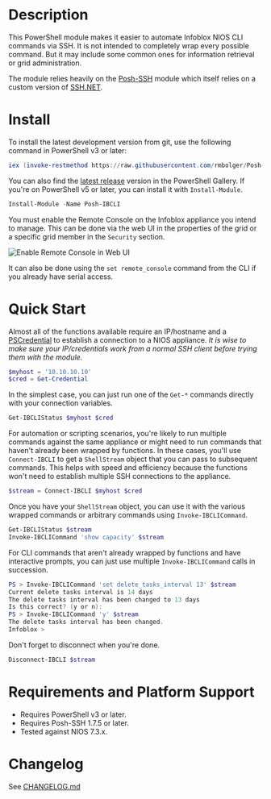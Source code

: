 # Description

This PowerShell module makes it easier to automate Infoblox NIOS CLI commands via SSH. It is not intended to completely wrap every possible command. But it may include some common ones for information retrieval or grid administration.

The module relies heavily on the [Posh-SSH](https://github.com/darkoperator/Posh-SSH) module which itself relies on a custom version of [SSH.NET](https://github.com/sshnet/SSH.NET).

# Install

To install the latest development version from git, use the following command in PowerShell v3 or later:

```powershell
iex (invoke-restmethod https://raw.githubusercontent.com/rmbolger/Posh-IBCLI/main/instdev.ps1)
```

You can also find the [latest release](https://www.powershellgallery.com/packages/Posh-IBCLI/) version in the PowerShell Gallery. If you're on PowerShell v5 or later, you can install it with `Install-Module`.

```powershell
Install-Module -Name Posh-IBCLI
```

You must enable the Remote Console on the Infoblox appliance you intend to manage. This can be done via the web UI in the properties of the grid or a specific grid member in the `Security` section.

![Enable Remote Console in Web UI](/Media/Enable-Remote-Console-GUI.png)

It can also be done using the `set remote_console` command from the CLI if you already have serial access.

# Quick Start

Almost all of the functions available require an IP/hostname and a [PSCredential](https://msdn.microsoft.com/en-us/library/system.management.automation.pscredential(v=vs.85).aspx) to establish a connection to a NIOS appliance. *It is wise to make sure your IP/credentials work from a normal SSH client before trying them with the module.*

```powershell
$myhost = '10.10.10.10'
$cred = Get-Credential
```

In the simplest case, you can just run one of the `Get-*` commands directly with your connection variables.

```powershell
Get-IBCLIStatus $myhost $cred
```

For automation or scripting scenarios, you're likely to run multiple commands against the same appliance or might need to run commands that haven't already been wrapped by functions.  In these cases, you'll use `Connect-IBCLI` to get a `ShellStream` object that you can pass to subsequent commands. This helps with speed and efficiency because the functions won't need to establish multiple SSH connections to the appliance.

```powershell
$stream = Connect-IBCLI $myhost $cred
```

Once you have your `ShellStream` object, you can use it with the various wrapped commands or arbitrary commands using `Invoke-IBCLICommand`.

```powershell
Get-IBCLIStatus $stream
Invoke-IBCLICommand 'show capacity' $stream
```

For CLI commands that aren't already wrapped by functions and have interactive prompts, you can just use multiple `Invoke-IBCLICommand` calls in succession.

```powershell
PS > Invoke-IBCLICommand 'set delete_tasks_interval 13' $stream
Current delete tasks interval is 14 days
The delete tasks interval has been changed to 13 days
Is this correct? (y or n):
PS > Invoke-IBCLICommand 'y' $stream
The delete tasks interval has been changed.
Infoblox >
```

Don't forget to disconnect when you're done.

```powershell
Disconnect-IBCLI $stream
```

# Requirements and Platform Support

* Requires PowerShell v3 or later.
* Requires Posh-SSH 1.7.5 or later.
* Tested against NIOS 7.3.x.

# Changelog

See [CHANGELOG.md](/CHANGELOG.md)
